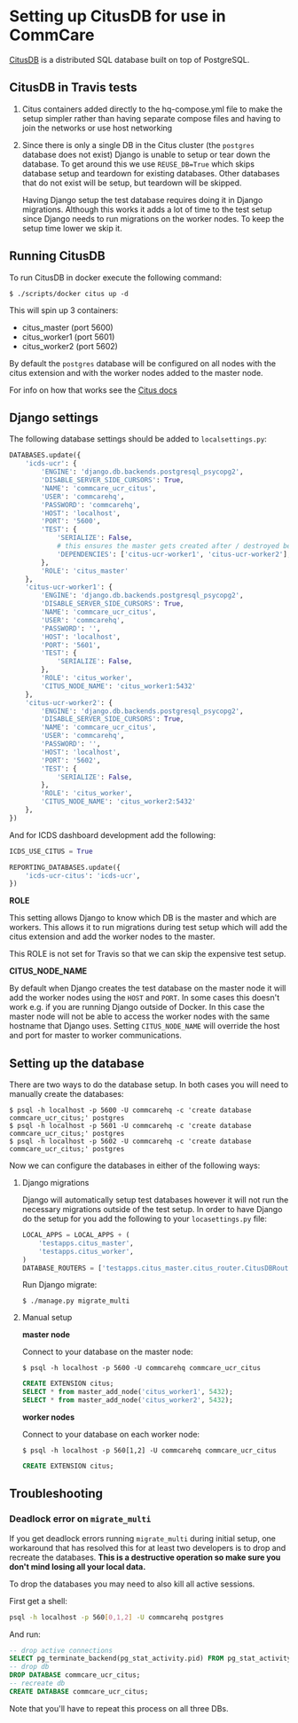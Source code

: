 # Setting up CitusDB for use in CommCare

[CitusDB](https://docs.citusdata.com/) is a distributed SQL database built on top of PostgreSQL.

## CitusDB in Travis tests
1. Citus containers added directly to the hq-compose.yml file
   to make the setup simpler rather than having separate compose files
   and having to join the networks or use host networking
2. Since there is only a single DB in the Citus cluster (the `postgres` database
   does not exist) Django is unable to setup or tear down the database. To get
   around this we use `REUSE_DB=True` which skips database setup and teardown
   for existing databases. Other databases that do not exist will be setup, but
   teardown will be skipped.

   Having Django setup the test database requires doing it in Django migrations.
   Although this works it adds a lot of time to the test setup since Django
   needs to run migrations on the worker nodes. To keep the setup time lower we
   skip it.

## Running CitusDB
To run CitusDB in docker execute the following command:
```
$ ./scripts/docker citus up -d
```

This will spin up 3 containers:

* citus_master (port 5600)
* citus_worker1 (port 5601)
* citus_worker2 (port 5602)

By default the `postgres` database will be configured on all nodes
with the citus extension and with the worker nodes added to the
master node.

For info on how that works see the [Citus docs](http://docs.citusdata.com/en/stable/installation/single_machine_docker.html)

## Django settings
The following database settings should be added to `localsettings.py`:
```python
DATABASES.update({
    'icds-ucr': {
        'ENGINE': 'django.db.backends.postgresql_psycopg2',
        'DISABLE_SERVER_SIDE_CURSORS': True,
        'NAME': 'commcare_ucr_citus',
        'USER': 'commcarehq',
        'PASSWORD': 'commcarehq',
        'HOST': 'localhost',
        'PORT': '5600',
        'TEST': {
            'SERIALIZE': False,
            # this ensures the master gets created after / destroyed before the workers
            'DEPENDENCIES': ['citus-ucr-worker1', 'citus-ucr-worker2'],
        },
        'ROLE': 'citus_master'
    },
    'citus-ucr-worker1': {
        'ENGINE': 'django.db.backends.postgresql_psycopg2',
        'DISABLE_SERVER_SIDE_CURSORS': True,
        'NAME': 'commcare_ucr_citus',
        'USER': 'commcarehq',
        'PASSWORD': '',
        'HOST': 'localhost',
        'PORT': '5601',
        'TEST': {
            'SERIALIZE': False,
        },
        'ROLE': 'citus_worker',
        'CITUS_NODE_NAME': 'citus_worker1:5432'
    },
    'citus-ucr-worker2': {
        'ENGINE': 'django.db.backends.postgresql_psycopg2',
        'DISABLE_SERVER_SIDE_CURSORS': True,
        'NAME': 'commcare_ucr_citus',
        'USER': 'commcarehq',
        'PASSWORD': '',
        'HOST': 'localhost',
        'PORT': '5602',
        'TEST': {
            'SERIALIZE': False,
        },
        'ROLE': 'citus_worker',
        'CITUS_NODE_NAME': 'citus_worker2:5432'
    },
})
```

And for ICDS dashboard development add the following:

```python
ICDS_USE_CITUS = True

REPORTING_DATABASES.update({
    'icds-ucr-citus': 'icds-ucr',
})
```

**ROLE**

This setting allows Django to know which DB is the master
and which are workers. This allows it to run migrations
during test setup which will add the citus extension
and add the worker nodes to the master.

This ROLE is not set for Travis so that we can skip the expensive test setup.

**CITUS_NODE_NAME**

By default when Django creates the test database on the master
node it will add the worker nodes using the `HOST` and `PORT`.
In some cases this doesn't work e.g. if you
are running Django outside of Docker. In this case the
master node will not be able to access the worker nodes
with the same hostname that Django uses. Setting `CITUS_NODE_NAME`
will override the host and port for master to worker communications.

## Setting up the database

There are two ways to do the database setup. In both cases you will need
to manually create the databases:

```
$ psql -h localhost -p 5600 -U commcarehq -c 'create database commcare_ucr_citus;' postgres
$ psql -h localhost -p 5601 -U commcarehq -c 'create database commcare_ucr_citus;' postgres
$ psql -h localhost -p 5602 -U commcarehq -c 'create database commcare_ucr_citus;' postgres
```

Now we can configure the databases in either of the following ways:

1. Django migrations

    Django will automatically setup test databases however it will
    not run the necessary migrations outside of the test setup.
    In order to have Django do the setup for you add the following
    to your `locasettings.py` file:

    ```python
    LOCAL_APPS = LOCAL_APPS + (
        'testapps.citus_master',
        'testapps.citus_worker',
    )
    DATABASE_ROUTERS = ['testapps.citus_master.citus_router.CitusDBRouter']
    ```

    Run Django migrate:
    ```
    $ ./manage.py migrate_multi
    ```

2. Manual setup

    **master node**

    Connect to your database on the master node:
    ```
    $ psql -h localhost -p 5600 -U commcarehq commcare_ucr_citus
    ```
    ```sql
    CREATE EXTENSION citus;
    SELECT * from master_add_node('citus_worker1', 5432);
    SELECT * from master_add_node('citus_worker2', 5432);

    ```

    **worker nodes**

    Connect to your database on each worker node:

    ```
    $ psql -h localhost -p 560[1,2] -U commcarehq commcare_ucr_citus
    ```
    ```sql
    CREATE EXTENSION citus;
    ```

## Troubleshooting

### Deadlock error on `migrate_multi`

If you get deadlock errors running `migrate_multi` during initial setup, one workaround that has resolved this
for at least two developers is to drop and recreate the databases.
**This is a destructive operation so make sure you don't mind losing all your local data.**

To drop the databases you may need to also kill all active sessions.

First get a shell:

```bash
psql -h localhost -p 560[0,1,2] -U commcarehq postgres
```

And run:

```sql
-- drop active connections
SELECT pg_terminate_backend(pg_stat_activity.pid) FROM pg_stat_activity WHERE pg_stat_activity.datname = 'commcare_ucr_citus'  AND pid <> pg_backend_pid();
-- drop db
DROP DATABASE commcare_ucr_citus;
-- recreate db
CREATE DATABASE commcare_ucr_citus;
```

Note that you'll have to repeat this process on all three DBs.
